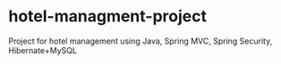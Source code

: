 # hotel-managment-project
Project for hotel management using Java, Spring MVC, Spring Security, Hibernate+MySQL

